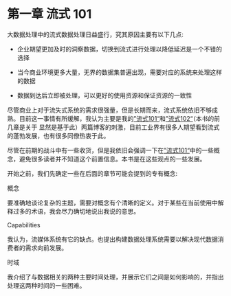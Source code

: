 # 第一章 流式 101

大数据处理中的流式数据处理日益盛行，究其原因主要有以下几点:

* 企业期望更加及时的洞察数据，切换到流式进行处理以降低延迟是一个不错的选择

* 当今商业环境更多大量，无界的数据集普遍出现，需要对应的系统来处理这样的数据

* 数据到达后立即被处理，可以更好的使用资源和保证资源的一致性

尽管商业上对于流失式系统的需求很强量，但是长期而来，流式系统依旧不够成熟。目前这一事情有所缓解，我认为主要是我的[”流式101“](https://www.oreilly.com/radar/the-world-beyond-batch-streaming-101/)和[”流式102“](https://www.oreilly.com/radar/the-world-beyond-batch-streaming-102/)（本书的前几章是关于
显然是基于此）两篇博客的刺激，目前工业界有很多人期望看到流式的蓬勃发展，也有很多同僚热衷于此。

尽管在前期的战斗中有一些收货，但是我依旧会强调一下在[”流式101“](https://www.oreilly.com/radar/the-world-beyond-batch-streaming-101/)中的一些概念，避免很多读者并不知道这个前置信息。本书是在这些观点的一些发展。

开始之前，我们先确定一些在后面的章节可能会提到的专有概念:

概念

要准确地谈论复杂的主题，需要对概念有个清晰的定义。对于某些在当前使用中解释过多的术语，我会尽力确切地说出我说的意思。

Capabilities

我认为，流媒体系统有它的缺点。也提出构建数据处理系统需要以解决现代数据消费者的需求向前发展。

时域

我介绍了与数据相关的两种主要时间处理，并展示它们之间是如何影响的，并指出处理这两种时间的一些困难。
